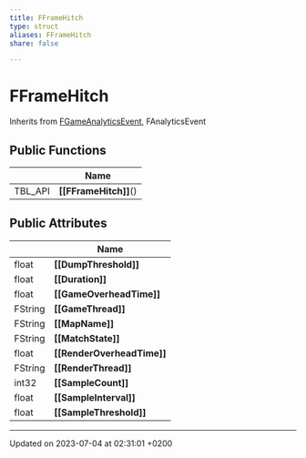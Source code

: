 ```yaml
---
title: FFrameHitch
type: struct
aliases: FFrameHitch
share: false

---
```


# FFrameHitch





Inherits from [FGameAnalyticsEvent](/docs/SDK/Source/Classes/structFGameAnalyticsEvent.md), FAnalyticsEvent

## Public Functions

|                | Name           |
| -------------- | -------------- |
| TBL_API | **[[FFrameHitch]]**() |

## Public Attributes

|                | Name           |
| -------------- | -------------- |
| float | **[[DumpThreshold]]**  |
| float | **[[Duration]]**  |
| float | **[[GameOverheadTime]]**  |
| FString | **[[GameThread]]**  |
| FString | **[[MapName]]**  |
| FString | **[[MatchState]]**  |
| float | **[[RenderOverheadTime]]**  |
| FString | **[[RenderThread]]**  |
| int32 | **[[SampleCount]]**  |
| float | **[[SampleInterval]]**  |
| float | **[[SampleThreshold]]**  |

-------------------------------

Updated on 2023-07-04 at 02:31:01 +0200
